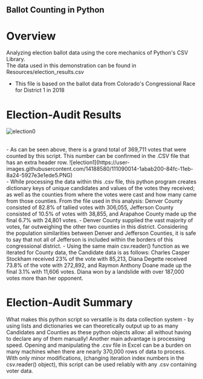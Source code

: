 ## Ballot Counting in Python
# Overview
Analyzing election ballot data using the core mechanics of Python's CSV Library.</br>
The data used in this demonstration can be found in Resources/election_results.csv<br>
  - This file is based on the ballot data from Colorado's Congressional Race for District 1 in 2018


# Election-Audit Results
![election0](https://user-images.githubusercontent.com/14188580/111090497-ed6f0380-84fd-11eb-8920-3a0a70bfa858.PNG)

</br>
- As can be seen above, there is a grand total of 369,711 votes that were counted by this script. This number can be confirmed in the .CSV file that has an extra header row.
![election1](https://user-images.githubusercontent.com/14188580/111090014-1abab200-84fc-11eb-8a24-5927e3e1ede5.PNG)
</br>
- While processing the data within this .csv file, this python program creates dictionary keys of unique candidates and values of the votes they received; as well as the counties from where the votes were cast and how many came from those counties. From the file used in this analysis: Denver County consisted of 82.8% of tallied votes with 306,055, Jefferson County consisted of 10.5% of votes with 38,855, and Arapahoe County made up the final 6.7% with 24,801 votes.
- Denver County supplied the vast majority of votes, far outweighing the other two counties in this district. Considering the population similarities between Denver and Jefferson Counties, it is safe to say that not all of Jefferson is included within the borders of this congressional district.
- Using the same main csv.reader() function as we iterated for County data, the Candidate data is as follows: Charles Casper Stockham received 23% of the vote with 85,213, Diana Degette received 73.8% of the vote with 272,892, and Raymon Anthony Doane made up the final 3.1% with 11,606 votes. Diana won by a landslide with over 187,000 votes more than her opponent.

# Election-Audit Summary
What makes this python script so versatile is its data collection system - by using lists and dictionaries we can theoretically output up to as many Candidates and Counties as these python objects allow: all without having to declare any of them manually! Another main advantage is processing speed. Opening and manipulating the .csv file in Excel can be a burden on many machines when there are nearly 370,000 rows of data to process. With only minor modifications, (changing iteration index numbers in the csv.reader() object), this script can be used reliably with any .csv containing voter data.
